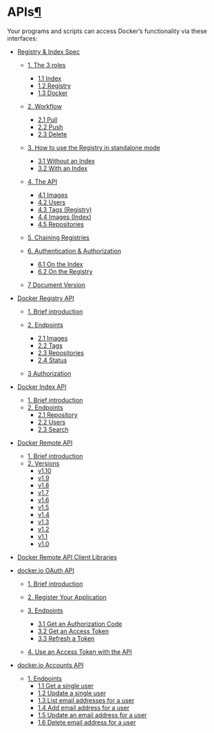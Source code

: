 APIs[¶](#apis "Permalink to this headline")
===========================================

Your programs and scripts can access Docker’s functionality via these
interfaces:

-   [Registry & Index Spec](registry_index_spec/)
    -   [1. The 3 roles](registry_index_spec/#the-3-roles)
        -   [1.1 Index](registry_index_spec/#index)
        -   [1.2 Registry](registry_index_spec/#registry)
        -   [1.3 Docker](registry_index_spec/#docker)

    -   [2. Workflow](registry_index_spec/#workflow)
        -   [2.1 Pull](registry_index_spec/#pull)
        -   [2.2 Push](registry_index_spec/#push)
        -   [2.3 Delete](registry_index_spec/#delete)

    -   [3. How to use the Registry in standalone
        mode](registry_index_spec/#how-to-use-the-registry-in-standalone-mode)
        -   [3.1 Without an
            Index](registry_index_spec/#without-an-index)
        -   [3.2 With an Index](registry_index_spec/#with-an-index)

    -   [4. The API](registry_index_spec/#the-api)
        -   [4.1 Images](registry_index_spec/#images)
        -   [4.2 Users](registry_index_spec/#users)
        -   [4.3 Tags (Registry)](registry_index_spec/#tags-registry)
        -   [4.4 Images (Index)](registry_index_spec/#images-index)
        -   [4.5 Repositories](registry_index_spec/#repositories)

    -   [5. Chaining
        Registries](registry_index_spec/#chaining-registries)
    -   [6. Authentication &
        Authorization](registry_index_spec/#authentication-authorization)
        -   [6.1 On the Index](registry_index_spec/#on-the-index)
        -   [6.2 On the Registry](registry_index_spec/#on-the-registry)

    -   [7 Document Version](registry_index_spec/#document-version)

-   [Docker Registry API](registry_api/)
    -   [1. Brief introduction](registry_api/#brief-introduction)
    -   [2. Endpoints](registry_api/#endpoints)
        -   [2.1 Images](registry_api/#images)
        -   [2.2 Tags](registry_api/#tags)
        -   [2.3 Repositories](registry_api/#repositories)
        -   [2.4 Status](registry_api/#status)

    -   [3 Authorization](registry_api/#authorization)

-   [Docker Index API](index_api/)
    -   [1. Brief introduction](index_api/#brief-introduction)
    -   [2. Endpoints](index_api/#endpoints)
        -   [2.1 Repository](index_api/#repository)
        -   [2.2 Users](index_api/#users)
        -   [2.3 Search](index_api/#search)

-   [Docker Remote API](docker_remote_api/)
    -   [1. Brief introduction](docker_remote_api/#brief-introduction)
    -   [2. Versions](docker_remote_api/#versions)
        -   [v1.10](docker_remote_api/#v1-10)
        -   [v1.9](docker_remote_api/#v1-9)
        -   [v1.8](docker_remote_api/#v1-8)
        -   [v1.7](docker_remote_api/#v1-7)
        -   [v1.6](docker_remote_api/#v1-6)
        -   [v1.5](docker_remote_api/#v1-5)
        -   [v1.4](docker_remote_api/#v1-4)
        -   [v1.3](docker_remote_api/#v1-3)
        -   [v1.2](docker_remote_api/#v1-2)
        -   [v1.1](docker_remote_api/#v1-1)
        -   [v1.0](docker_remote_api/#v1-0)

-   [Docker Remote API Client Libraries](remote_api_client_libraries/)
-   [docker.io OAuth API](docker_io_oauth_api/)
    -   [1. Brief introduction](docker_io_oauth_api/#brief-introduction)
    -   [2. Register Your
        Application](docker_io_oauth_api/#register-your-application)
    -   [3. Endpoints](docker_io_oauth_api/#endpoints)
        -   [3.1 Get an Authorization
            Code](docker_io_oauth_api/#get-an-authorization-code)
        -   [3.2 Get an Access
            Token](docker_io_oauth_api/#get-an-access-token)
        -   [3.3 Refresh a Token](docker_io_oauth_api/#refresh-a-token)

    -   [4. Use an Access Token with the
        API](docker_io_oauth_api/#use-an-access-token-with-the-api)

-   [docker.io Accounts API](docker_io_accounts_api/)
    -   [1. Endpoints](docker_io_accounts_api/#endpoints)
        -   [1.1 Get a single
            user](docker_io_accounts_api/#get-a-single-user)
        -   [1.2 Update a single
            user](docker_io_accounts_api/#update-a-single-user)
        -   [1.3 List email addresses for a
            user](docker_io_accounts_api/#list-email-addresses-for-a-user)
        -   [1.4 Add email address for a
            user](docker_io_accounts_api/#add-email-address-for-a-user)
        -   [1.5 Update an email address for a
            user](docker_io_accounts_api/#update-an-email-address-for-a-user)
        -   [1.6 Delete email address for a
            user](docker_io_accounts_api/#delete-email-address-for-a-user)


